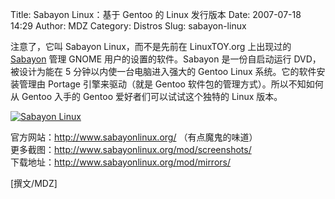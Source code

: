 Title: Sabayon Linux：基于 Gentoo 的 Linux 发行版本
Date: 2007-07-18 14:29
Author: MDZ
Category: Distros
Slug: sabayon-linux

注意了，它叫 Sabayon Linux，而不是先前在 LinuxTOY.org 上出现过的
[Sabayon](http://linuxtoy.org/archives/sabayon.html) 管理 GNOME
用户的设置的软件。Sabayon 是一份自启动运行 DVD，被设计为能在 5
分钟以内使一台电脑进入强大的 Gentoo Linux 系统。它的软件安装管理由
Portage 引擎来驱动（就是 Gentoo 软件包的管理方式）。所以不知如何从
Gentoo 入手的 Gentoo 爱好者们可以试试这个独特的 Linux 版本。

[![Sabayon
Linux](http://i.linuxtoy.org/i/2007/07/sabayon-linux_s.jpg)](http://i.linuxtoy.org/i/2007/07/sabayon-linux.jpg)

官方网站：<http://www.sabayonlinux.org/> （有点魔鬼的味道）  
更多截图：<http://www.sabayonlinux.org/mod/screenshots/>  
下载地址：<http://www.sabayonlinux.org/mod/mirrors/>

[撰文/MDZ]
